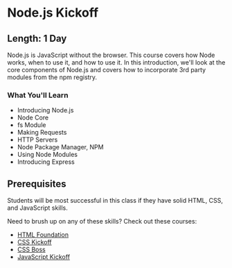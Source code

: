 Node.js Kickoff
=======

## Length: 1 Day

Node.js is JavaScript without the browser. This course covers how Node works, when to use it, and how to use it. In this introduction, we'll look at the core components of Node.js and covers how to incorporate 3rd party modules from the npm registry.

### What You'll Learn

* Introducing Node.js
* Node Core
* fs Module
* Making Requests
* HTTP Servers
* Node Package Manager, NPM
* Using Node Modules
* Introducing Express

## Prerequisites
Students will be most successful in this class if they have solid HTML, CSS, and JavaScript skills.

Need to brush up on any of these skills? Check out these courses:

* [HTML Foundation](https://www.moonhighway.com/info/html5-foundation)
* [CSS Kickoff](https://www.moonhighway.com/info/css-kickoff)
* [CSS Boss](https://www.moonhighway.com/info/css-boss)
* [JavaScript Kickoff](https://www.moonhighway.com/info/javascript-kickoff)
